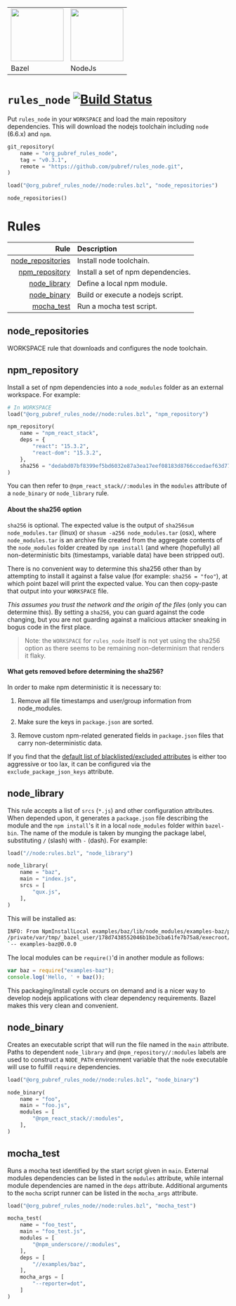 <table><tr>
<td><img src="https://github.com/pubref/rules_protobuf/blob/master/images/bazel.png" width="120"/></td>
<td><img src="https://node-os.com/images/nodejs.png" width="120"/></td>
</tr><tr>
<td>Bazel</td>
<td>NodeJs</td>
</tr></table>

# `rules_node` [![Build Status](https://travis-ci.org/pubref/rules_node.svg?branch=master)](https://travis-ci.org/pubref/rules_node)

Put `rules_node` in your `WORKSPACE` and load the main repository
dependencies.  This will download the nodejs toolchain including
`node` (6.6.x) and `npm`.

```python
git_repository(
    name = "org_pubref_rules_node",
    tag = "v0.3.1",
    remote = "https://github.com/pubref/rules_node.git",
)

load("@org_pubref_rules_node//node:rules.bzl", "node_repositories")

node_repositories()
```

# Rules

| Rule | Description |
| ---: | :---------- |
| [node_repositories](#node_repositories) | Install node toolchain. |
| [npm_repository](#npm_repository) | Install a set of npm dependencies. |
| [node_library](#node_library) | Define a local npm module. |
| [node_binary](#node_binary) | Build or execute a nodejs script. |
| [mocha_test](#mocha_test) |  Run a mocha test script. |


## node_repositories

WORKSPACE rule that downloads and configures the node toolchain.

## npm_repository

Install a set of npm dependencies into a `node_modules` folder as an
external workspace.  For example:

```python
# In WORKSPACE
load("@org_pubref_rules_node//node:rules.bzl", "npm_repository")

npm_repository(
    name = "npm_react_stack",
    deps = {
        "react": "15.3.2",
        "react-dom": "15.3.2",
    },
    sha256 = "dedabd07bf8399ef5bd6032e87a3ea17eef08183d8766ccedaef63d7707283b6",
)
```

You can then refer to `@npm_react_stack//:modules` in the `modules`
attribute of a `node_binary` or `node_library` rule.

#### About the sha256 option

`sha256` is optional.  The expected value is the output of `sha256sum
node_modules.tar` (linux) or `shasum -a256 node_modules.tar` (osx),
where `node_modules.tar` is an archive file created from the aggregate
contents of the `node_modules` folder created by `npm install` (and
where (hopefully) all non-deterministic bits (timestamps, variable
data) have been stripped out).

There is no convenient way to determine this sha256 other than by
attempting to install it against a false value (for example: `sha256 =
"foo"`), at which point bazel will print the expected value.  You can
then copy-paste that output into your `WORKSPACE` file.

*This assumes you trust the network and the origin of the files* (only
you can determine this).  By setting a `sha256`, you can guard against
the code changing, but you are not guarding against a malicious
attacker sneaking in bogus code in the first place.

> Note: the `WORKSPACE` for `rules_node` itself is not yet using the
> sha256 option as there seems to be remaining non-determinism that
> renders it flaky.

#### What gets removed before determining the sha256?

In order to make npm deterministic it is necessary to:

1. Remove all file timestamps and user/group information from
   node_modules.

2. Make sure the keys in `package.json` are sorted.

3. Remove custom npm-related generated fields in `package.json` files
   that carry non-deterministic data.

If you find that the
[default list of blacklisted/excluded attributes](node/internal/npm_repository.bzl)
is either too aggressive or too lax, it can be configured via the
`exclude_package_json_keys` attribute.

## node_library

This rule accepts a list of `srcs` (`*.js`) and other configuration
attributes. When depended upon, it generates a `package.json` file
describing the module and the `npm install`'s it in a local
`node_modules` folder within `bazel-bin`.  The name of the module is
taken by munging the package label, substituting `/` (slash) with `-`
(dash). For example:

```python
load("//node:rules.bzl", "node_library")

node_library(
    name = "baz",
    main = "index.js",
    srcs = [
        "qux.js",
    ],
)
```

This will be installed as:

```sh
INFO: From NpmInstallLocal examples/baz/lib/node_modules/examples-baz/package.json:
/private/var/tmp/_bazel_user/178d7438552046b1be3cba61fe7b75a8/execroot/rules_node/bazel-out/local-fastbuild/bin/examples/baz/lib
`-- examples-baz@0.0.0
```

The local modules can be `require()`'d in another module as follows:

```js
var baz = require("examples-baz");
console.log('Hello, ' + baz());
```

This packaging/install cycle occurs on demand and is a nicer way to
develop nodejs applications with clear dependency requirements.  Bazel
makes this very clean and convenient.

## node_binary

Creates an executable script that will run the file named in the
`main` attribute.  Paths to dependent `node_library` and
`@npm_repository//:modules` labels are used to construct a `NODE_PATH`
environment variable that the `node` executable will use to fulfill
`require` dependencies.

```python
load("@org_pubref_rules_node//node:rules.bzl", "node_binary")

node_binary(
    name = "foo",
    main = "foo.js",
    modules = [
        "@npm_react_stack//:modules",
    ],
)
```


## mocha_test

Runs a mocha test identified by the start script given in `main`.
External modules dependencies can be listed in the `modules`
attribute, while internal module dependencies are named in the `deps`
attribute.  Additional arguments to the `mocha` script runner can be
listed in the `mocha_args` attribute.

```python
load("@org_pubref_rules_node//node:rules.bzl", "mocha_test")

mocha_test(
    name = "foo_test",
    main = "foo_test.js",
    modules = [
        "@npm_underscore//:modules",
    ],
    deps = [
        "//examples/baz",
    ],
    mocha_args = [
        "--reporter=dot",
    ]
)
```
